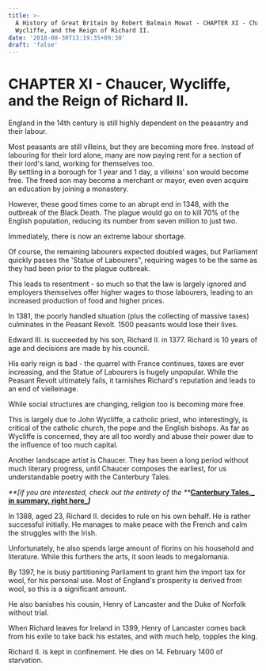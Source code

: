 ```yaml
---
title: >-
  A History of Great Britain by Robert Balmain Mowat - CHAPTER XI - Chaucer,
  Wycliffe, and the Reign of Richard II.
date: '2018-08-30T13:19:35+09:30'
draft: 'false'
---
```

# CHAPTER XI - Chaucer, Wycliffe, and the Reign of Richard II.

England in the 14th century is still highly dependent on the peasantry and their labour.

Most peasants are still villeins, but they are becoming more free. Instead of labouring for their lord alone, many are now paying rent for a section of their lord's land, working for themselves too.\
By settling in a borough for 1 year and 1 day, a villeins' son would become free. The freed son may become a merchant or mayor, even even acquire an education by joining a monastery.

However, these good times come to an abrupt end in 1348, with the outbreak of the Black Death. The plague would go on to kill 70% of the English population, reducing its number from seven million to just two.

Immediately, there is now an extreme labour shortage.

Of course, the remaining labourers expected doubled wages, but Parliament quickly passes the 'Statue of Labourers", requiring wages to be the same as they had been prior to the plague outbreak.

This leads to resentment - so much so that the law is largely ignored and employers themselves offer higher wages to those labourers, leading to an increased production of food and higher prices.

In 1381, the poorly handled situation (plus the collecting of massive taxes) culminates in the Peasant Revolt. 1500 peasants would lose their lives.

Edward III. is succeeded by his son, Richard II. in 1377. Richard is 10 years of age and decisions are made by his council.

His early reign is bad - the quarrel with France continues, taxes are ever increasing, and the Statue of Labourers is hugely unpopular. While the Peasant Revolt ultimately fails, it tarnishes Richard's reputation and leads to an end of vielleinage.

While social structures are changing, religion too is becoming more free.

This is largely due to John Wycliffe, a catholic priest, who interestingly, is critical of the catholic church, the pope and the English bishops. As far as Wycliffe is concerned, they are all too wordly and abuse their power due to the influence of too much capital.

Another landscape artist is Chaucer. They has been a long period without much literary progress, until Chaucer composes the earliest, for us understandable poetry with the Canterbury Tales. 

_**[If you are interested, check out the entirety of the **_[**Canterbury Tales,_ in summary, right here_**](https://www.kittythinks.com/the-canterbury-tales-by-chaucer-the-knight-the-miller-the-reeve/)_**]**_

In 1388, aged 23, Richard II. decides to rule on his own behalf. He is rather successful initially. He manages to make peace with the French and calm the struggles with the Irish.

Unfortunately, he also spends large amount of florins on his household and literature. While this furthers the arts, it soon leads to megalomania.

By 1397, he is busy partitioning Parliament to grant him the import tax for wool, for his personal use.  Most of England's prosperity is derived from wool, so this is a significant amount.

He also banishes his cousin, Henry of Lancaster and the Duke of Norfolk without trial.

When Richard leaves for Ireland in 1399, Henry of Lancaster comes back from his exile to take back his estates, and with much help, topples the king.

Richard II. is kept in confinement. He dies on 14. February 1400 of starvation.
